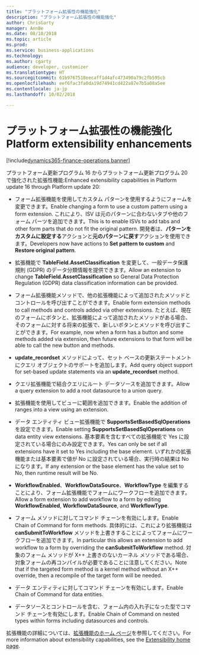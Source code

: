 ```yaml
---
title: "プラットフォーム拡張性の機能強化"
description: "プラットフォーム拡張性の機能強化"
author: ChrisGarty
manager: AnnBe
ms.date: 08/10/2018
ms.topic: article
ms.prod: 
ms.service: business-applications
ms.technology: 
ms.author: cgarty
audience: developer, customizer
ms.translationtype: HT
ms.sourcegitcommit: 61b9767518eecaff1d4afc473490a79c2fb595cb
ms.openlocfilehash: eef6fac3fa0da19d74941cd422a87e7b5a08a5ee
ms.contentlocale: ja-jp
ms.lasthandoff: 10/02/2018

---
```


# <a name="platform-extensibility-enhancements"></a><span data-ttu-id="2e18e-103">プラットフォーム拡張性の機能強化</span><span class="sxs-lookup"><span data-stu-id="2e18e-103">Platform extensibility enhancements</span></span>

[!include[dynamics365-finance-operations banner](../includes/dynamics365-finance-operations.md)]

<span data-ttu-id="2e18e-104">プラットフォーム更新プログラム 16 からプラットフォーム更新プログラム 20 で強化された拡張性機能:</span><span class="sxs-lookup"><span data-stu-id="2e18e-104">Enhanced extensibility capabilities in Platform update 16 through Platform update 20:</span></span>

- <span data-ttu-id="2e18e-105">フォーム拡張機能を使用してカスタム パターンを使用するようにフォームを変更できます。</span><span class="sxs-lookup"><span data-stu-id="2e18e-105">Enable changing a form to use a custom pattern using a form extension.</span></span> <span data-ttu-id="2e18e-106">これにより、ISV は元のパターンに合わないタブや他のフォーム パーツを追加できます。</span><span class="sxs-lookup"><span data-stu-id="2e18e-106">This is to enable ISVs to add tabs and other form parts that do not fit the original pattern.</span></span> <span data-ttu-id="2e18e-107">開発者は、**パターンをカスタムに設定する**アクションと**元のパターンに戻す**アクションを使用できます。</span><span class="sxs-lookup"><span data-stu-id="2e18e-107">Developers now have actions to **Set pattern to custom** and **Restore original pattern**.</span></span>

- <span data-ttu-id="2e18e-108">拡張機能で **TableField.AssetClassification** を変更して、一般データ保護規則 (GDPR) のデータ分類情報を提供できます。</span><span class="sxs-lookup"><span data-stu-id="2e18e-108">Allow an extension to change **TableField.AssetClassification** so General Data Protection Regulation (GDPR) data classification information can be provided.</span></span>

- <span data-ttu-id="2e18e-109">フォーム拡張機能メソッドで、他の拡張機能によって追加されたメソッドとコントロールを呼び出すことができます。</span><span class="sxs-lookup"><span data-stu-id="2e18e-109">Enable form extension methods to call methods and controls added via other extensions.</span></span> <span data-ttu-id="2e18e-110">たとえば、現在のフォームにボタンと、拡張機能によって追加されたメソッドがある場合、そのフォームに対する将来の拡張で、新しいボタンとメソッドを呼び出すことができます。</span><span class="sxs-lookup"><span data-stu-id="2e18e-110">For example, now when a form has a button and some methods added via extension, then future extensions to that form will be able to call the new button and methods.</span></span>

- <span data-ttu-id="2e18e-111">**update_recordset** メソッドによって、セット ベースの更新ステートメントにクエリ オブジェクトのサポートを追加します。</span><span class="sxs-lookup"><span data-stu-id="2e18e-111">Add query object support for set-based update statements via an **update_recordset** method.</span></span>

- <span data-ttu-id="2e18e-112">クエリ拡張機能で結合クエリにルート データソースを追加できます。</span><span class="sxs-lookup"><span data-stu-id="2e18e-112">Allow a query extension to add a root datasource to a union query.</span></span>

- <span data-ttu-id="2e18e-113">拡張機能を使用してビューに範囲を追加できます。</span><span class="sxs-lookup"><span data-stu-id="2e18e-113">Enable the addition of ranges into a view using an extension.</span></span>

- <span data-ttu-id="2e18e-114">データ エンティティ ビュー拡張機能で **SupportsSetBasedSqlOperations** を設定できます。</span><span class="sxs-lookup"><span data-stu-id="2e18e-114">Enable setting **SupportsSetBasedSqlOperations** on data entity view extensions.</span></span> <span data-ttu-id="2e18e-115">基本要素を含むすべての拡張機能で Yes に設定されている場合にのみ設定できます。</span><span class="sxs-lookup"><span data-stu-id="2e18e-115">Yes can only be set if all extensions have it set to Yes including the base element.</span></span> <span data-ttu-id="2e18e-116">いずれかの拡張機能または基本要素で値が No に設定されている場合、実行時の結果は No になります。</span><span class="sxs-lookup"><span data-stu-id="2e18e-116">If any extension or the base element has the value set to No, then runtime result will be No.</span></span>

- <span data-ttu-id="2e18e-117">**WorkflowEnabled**、**WorkflowDataSource**、**WorkflowType** を編集することにより、フォーム拡張機能でフォームにワークフローを追加できます。</span><span class="sxs-lookup"><span data-stu-id="2e18e-117">Allow a form extension to add workflow to a form by editing **WorkflowEnabled**, **WorkflowDataSource**, and **WorkflowType**.</span></span>

- <span data-ttu-id="2e18e-118">フォーム メソッドに対してコマンド チェーンを有効にします。</span><span class="sxs-lookup"><span data-stu-id="2e18e-118">Enable Chain of Command for form methods.</span></span> <span data-ttu-id="2e18e-119">具体的には、これにより拡張機能は **canSubmitToWorkflow** メソッドを上書きすることによってフォームにワークフローを追加できます。</span><span class="sxs-lookup"><span data-stu-id="2e18e-119">In particular this allows an extension to add workflow to a form by overriding the **canSubmitToWorkflow** method.</span></span> <span data-ttu-id="2e18e-120">対象のフォーム メソッドが X++ 上書きのないカーネル メソッドである場合、対象フォームの再コンパイルが必要であることに注意してください。</span><span class="sxs-lookup"><span data-stu-id="2e18e-120">Note that if the targeted form method is a kernel method without an X++ override, then a recompile of the target form will be needed.</span></span> 

- <span data-ttu-id="2e18e-121">データ エンティティに対してコマンド チェーンを有効にします。</span><span class="sxs-lookup"><span data-stu-id="2e18e-121">Enable Chain of Command for data entities.</span></span>

- <span data-ttu-id="2e18e-122">データソースとコントロールを含む、フォーム内の入れ子になった型でコマンド チェーンを有効にします。</span><span class="sxs-lookup"><span data-stu-id="2e18e-122">Enable Chain of Command on nested types within forms including datasources and controls.</span></span>

<span data-ttu-id="2e18e-123">拡張機能の詳細については、[拡張機能のホーム ページ](/dynamics365/unified-operations/dev-itpro/extensibility/extensibility-home-page)を参照してください。</span><span class="sxs-lookup"><span data-stu-id="2e18e-123">For more information about extensibility capabilities, see the [Extensibility home page](/dynamics365/unified-operations/dev-itpro/extensibility/extensibility-home-page).</span></span>

